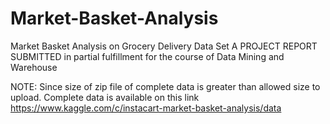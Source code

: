 # Market-Basket-Analysis
Market Basket Analysis on Grocery Delivery Data Set  A PROJECT REPORT SUBMITTED  in partial fulfillment for the course  of  Data Mining and Warehouse 

NOTE: Since size of zip file of complete data is greater than allowed size to upload.
Complete data is available on this link
https://www.kaggle.com/c/instacart-market-basket-analysis/data 

